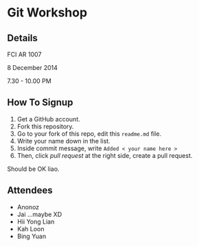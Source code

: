 Git Workshop
============

Details
-------
FCI AR 1007

8 December 2014 

7.30 - 10.00 PM

How To Signup
-------------
1. Get a GitHub account.
2. Fork this repository.
3. Go to your fork of this repo, edit this `readme.md` file.
4. Write your name down in the list.
5. Inside commit message, write `Added < your name here >`
6. Then, click *pull request* at the right side, create a pull request.

Should be OK liao.

Attendees
--------
* Anonoz
* Jai ...maybe XD
* Hii Yong Lian
* Kah Loon
* Bing Yuan
